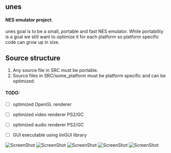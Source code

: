 ## unes
#### NES emulator project.
unes goal is to be a small, portable and fast NES emulator.
While portability is a goal we still want to optimize it for each platform so platform specific code can grow up in size.

## Source structure
1. Any source file in SRC must be portable.
2. Source files in SRC/some_platform must be platform specific and can be optimized.


#### TODO:
- [ ] optimized OpenGL renderer
- [ ] optimized video renderer PS2/GC
- [ ] optimized audio renderer PS2/GC
- [ ] GUI executable using ImGUI library


![ScreenShot](https://user-images.githubusercontent.com/11935784/39414678-e07657e2-4c10-11e8-8933-c281e537332b.png "Zelda")
![ScreenShot](https://user-images.githubusercontent.com/11935784/39414695-03b58200-4c11-11e8-961f-2808e176bf3c.png "Mega Man II")
![ScreenShot](https://user-images.githubusercontent.com/11935784/39414698-084c047e-4c11-11e8-9b81-5aa592ee6718.png "Tetris")
![ScreenShot](https://user-images.githubusercontent.com/11935784/39414692-f82324f6-4c10-11e8-841c-00f48e1986ab.png "Donkey Kong")
![ScreenShot](https://user-images.githubusercontent.com/11935784/39414686-f019e66e-4c10-11e8-953d-0b0e8db0e92a.png "Popeye")



